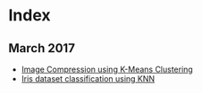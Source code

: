 # Index

## March 2017
- [Image Compression using K-Means Clustering](https://github.com/ankschoubey/Personal-Developer-Notes/blob/master/ML/Image%20Compression%20using%20Simple%20K-Means.ipynb)
- [Iris dataset classification using KNN](https://github.com/ankschoubey/Personal-Developer-Notes/blob/master/ML/KNN.ipynb)

